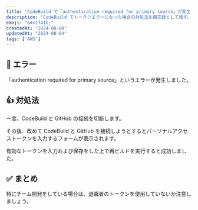 ```yaml
---
title: "CodeBuild で「authentication required for primary source」が発生した場合の対処法"
description: "CodeBuild でトークンエラーになった場合の対処法を備忘録として残す。"
emoji: "&#x1f41b;"
createdAt: "2024-08-04"
updatedAt: "2024-08-04"
tags: ['AWS']
---
```


## &#x1f41b; エラー

「authentication required for primary source」というエラーが発生しました。

## &#x1f44d; 対処法

一度、CodeBuild と GitHub の接続を切断します。

その後、改めて CodeBuild と GitHub を接続しようとするとパーソナルアクセストークンを入力するフォームが表示されます。

有効なトークンを入力および保存をした上で再ビルドを実行すると成功しました。

## &#x2705; まとめ

特にチーム開発をしている場合は、退職者のトークンを使用していないか注意しましょう。
